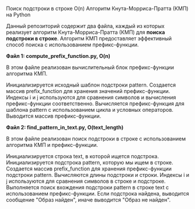 Поиск подстроки в строке O(n)
Алгоритм Кнута-Морриса-Пратта (КМП) на Python
 
Данный репозиторий содержит два файла, каждый из которых реализует алгоритм Кнута-Морриса-Пратта (КМП) для **поиска подстроки в строке**. 
Алгоритм КМП предоставляет эффективный способ поиска с использованием префикс-функции.

**Файл 1: compute_prefix_function.py, O(n)**

В этом файле реализован вычислительный блок префикс-функции алгоритма КМП.

Инициализируется исходный шаблон подстроки pattern.
Создается массив prefix_function для хранения значений префикс-функции.
Индексы i и j используются для сравнения символов и вычисления префикс-функции соответственно.
Вычисляется префикс-функция для шаблона pattern с использованием цикла и условных операторов.
Выводится массив префикс-функции.

**Файл 2: find_pattern_in_text.py, O(text_length)**

В этом файле реализован поиск подстроки в строке с использованием алгоритма КМП и префикс-функции.

Инициализируется строка text, в которой ищется подстрока.
Инициализируется подстрока pattern, которую мы ищем в строке.
Создается массив prefix_function для хранения префикс-функции подстроки pattern.
Вычисляются длины подстроки и строки.
Индексы i и j используются для сравнения символов в строке и подстроке.
Выполняется поиск вхождения подстроки pattern в строке text с использованием префикс-функции.
Если подстрока найдена, выводится сообщение "Образ найден", иначе выводится "Образ не найден".
